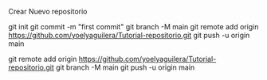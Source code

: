 Crear Nuevo repositorio 

git init
git commit -m "first commit"
git branch -M main
git remote add origin https://github.com/yoelyaguilera/Tutorial-repositorio.git
git push -u origin main

git remote add origin https://github.com/yoelyaguilera/Tutorial-repositorio.git
git branch -M main
git push -u origin main